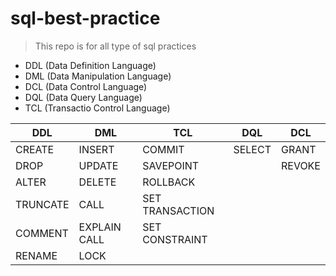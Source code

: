# sql-best-practice

> This repo is for all type of sql practices

- DDL (Data Definition Language)
- DML (Data Manipulation Language)
- DCL (Data Control Language)
- DQL (Data Query Language)
- TCL (Transactio Control Language)

| DDL      | DML          | TCL             | DQL    | DCL    |
| -------- | ------------ | --------------- | ------ | ------ |
| CREATE   | INSERT       | COMMIT          | SELECT | GRANT  |
| DROP     | UPDATE       | SAVEPOINT       |        | REVOKE |
| ALTER    | DELETE       | ROLLBACK        |        |        |
| TRUNCATE | CALL         | SET TRANSACTION |        |        |
| COMMENT  | EXPLAIN CALL | SET CONSTRAINT  |        |        |
| RENAME   | LOCK         |                 |        |        |
